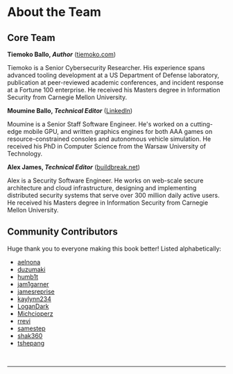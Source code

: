 # About the Team

## Core Team

**Tiemoko Ballo, *Author*** ([tiemoko.com](https://tiemoko.com))

Tiemoko is a Senior Cybersecurity Researcher.
His experience spans advanced tooling development at a US Department of Defense laboratory, publication at peer-reviewed academic conferences, and incident response at a Fortune 100 enterprise.
He received his Masters degree in Information Security from Carnegie Mellon University.

**Moumine Ballo, *Technical Editor*** ([LinkedIn](https://www.linkedin.com/in/moumine-ballo/))

Moumine is a Senior Staff Software Engineer.
He's worked on a cutting-edge mobile GPU, and written graphics engines for both AAA games on resource-constrained consoles and autonomous vehicle simulation.
He received his PhD in Computer Science from the Warsaw University of Technology.

**Alex James, *Technical Editor*** ([buildbreak.net](https://buildbreak.net/))

Alex is a Security Software Engineer.
He works on web-scale secure architecture and cloud infrastructure, designing and implementing distributed security systems that serve over 300 million daily active users.
He received his Masters degree in Information Security from Carnegie Mellon University.

## Community Contributors

Huge thank you to everyone making this book better!
Listed alphabetically:

* [aelnona](https://github.com/aelnona)
* [duzumaki](https://github.com/duzumaki)
* [humb1t](https://github.com/humb1t)
* [jam1garner](https://github.com/jam1garner)
* [jamesreprise](https://github.com/jamesreprise)
* [kaylynn234](https://github.com/kaylynn234)
* [LoganDark](https://github.com/LoganDark)
* [Michcioperz](https://github.com/Michcioperz)
* [rrevi](https://github.com/rrevi)
* [samestep](https://github.com/samestep)
* [shak360](https://github.com/shak360)
* [tshepang](https://github.com/tshepang)

<br>

---
